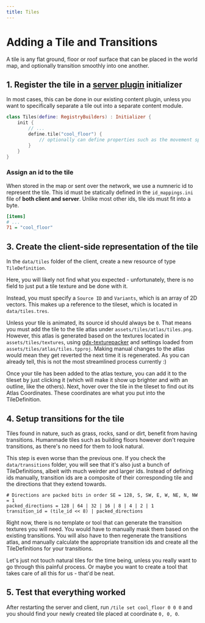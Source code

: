 ```yaml
---
title: Tiles
---
```


# Adding a Tile and Transitions

A tile is any flat ground, floor or roof surface that can be placed in the world map, and optionally transition smoothly into one another.

## 1. Register the tile in a [server plugin](server-plugins.md) initializer

In most cases, this can be done in our existing content plugin, unless you want to specifically separate a tile out into a separate content module.

```kotlin
class Tiles(define: RegistryBuilders) : Initializer {
    init {
        // ...
        define.tile("cool_floor") {
            // optionally can define properties such as the movement speed on the tile
        }
    }
}
```

### Assign an id to the tile

When stored in the map or sent over the network, we use a numneric id to represent the tile. This id must be statically defined in the `id_mappings.ini` file of **both client and server**. Unlike most other ids, tile ids must fit into a byte.

```ini
[items]
# ...
71 = "cool_floor"
```

## 3. Create the client-side representation of the tile

In the `data/tiles` folder of the client, create a new resource of type `TileDefinition`.

Here, you will likely not find what you expected - unfortunately, there is no field to just put a tile texture and be done with it.

Instead, you must specify a `Source ID` and `Variants`, which is an array of 2D vectors. This makes up a reference to the tileset, which is located in `data/tiles.tres`. 

Unless your tile is animated, its source id should always be `0`. That means you must add the tile to the tile atlas under `assets/tiles/atlas/tiles.png`.
However, this atlas is generated based on the textures located in `assets/tiles/textures`, using [gdx-texturepacker](https://github.com/crashinvaders/gdx-texture-packer-gui) and settings loaded from `assets/tiles/atlas/tiles.tpproj`.
Making manual changes to the atlas would mean they get reverted the next time it is regenerated. As you can already tell, this is not the most streamlined process currently :)

Once your tile has been added to the atlas texture, you can add it to the tileset by just clicking it (which will make it show up brighter and with an outline, like the others).
Next, hover over the tile in the tileset to find out its Atlas Coordinates. These coordinates are what you put into the TileDefinition.

## 4. Setup transitions for the tile

Tiles found in nature, such as grass, rocks, sand or dirt, benefit from having transitions. Humanmade tiles such as building floors however don't require transitions, as there's no need for them to look natural.

This step is even worse than the previous one. If you check the `data/transitions` folder, you will see that it's also just a bunch of TileDefinitions, albeit with much weirder and larger ids.
Instead of defining ids manually, transition ids are a composite of their corresponding tile and the directions that they extend towards.

```gdscript
# Directions are packed bits in order SE = 128, S, SW, E, W, NE, N, NW = 1
packed_directions = 128 | 64 | 32 | 16 | 8 | 4 | 2 | 1
transition_id = (tile_id << 8) | packed_directions
```

Right now, there is no template or tool that can generate the transition textures you will need. You would have to manually mask them based on the existing transitions.
You will also have to then regenerate the transitions atlas, and manually calculate the appropriate transition ids and create all the TileDefinitions for your transitions.

Let's just not touch natural tiles for the time being, unless you really want to go through this painful process. Or maybe you want to create a tool that takes care of all this for us - that'd be neat.

## 5. Test that everything worked

After restarting the server and client, run `/tile set cool_floor 0 0 0` and you should find your newly created tile placed at coordinate `0, 0, 0`.
